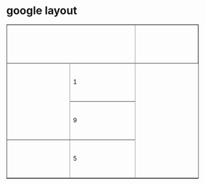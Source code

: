 <html> 
 <head> 
  <h1>google layout</h1> 
</head> 
 <body> 
   <table border="1"> 
   <tr>
      <th colspan="2" width="450" height="100"></th>
      <th width="450" height="100"></th>
   </tr>
    <tr>
      <td rowspan="4" width="450" height="100"></td>
    </tr>
   <tr>
      <td width="450" height="100">1</td>
   </tr>
   <tr> 
      <td width="450" height="100">9</td>
 </tr>
   <tr>
      <td  rowspan="3" width="450" height="100">5</td>
   </tr>
   <tr>
    <td colspan="2" width="450" height="100"></td>
 </tr>
</table>
</body>
</html>
